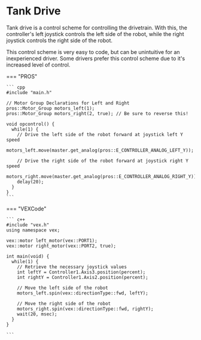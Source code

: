 # Tank Drive

Tank drive is a control scheme for controlling the drivetrain. With this, the controller's left joystick controls the left side of the robot, while the right joystick controls the right side of the robot.

This control scheme is very easy to code, but can be unintuitive for an inexperienced driver. Some drivers prefer this control scheme due to it's increased level of control.

<!-- prettier-ignore-start -->
=== "PROS"

    ``` cpp
    #include "main.h"

    // Motor Group Declarations for Left and Right
    pros::Motor_Group motors_left(1);
    pros::Motor_Group motors_right(2, true); // Be sure to reverse this!

    void opcontrol() {
      while(1) {
        // Drive the left side of the robot forward at joystick left Y speed
        motors_left.move(master.get_analog(pros::E_CONTROLLER_ANALOG_LEFT_Y));

        // Drive the right side of the robot forward at joystick right Y speed
        motors_right.move(master.get_analog(pros::E_CONTROLLER_ANALOG_RIGHT_Y));
        delay(20);
      }
    }
    ```

=== "VEXCode"

    ``` c++
    #include "vex.h"
    using namespace vex;

    vex::motor left_motor(vex::PORT1);
    vex::motor right_motor(vex::PORT2, true);

    int main(void) {
      while(1) {
        // Retrieve the necessary joystick values
        int leftY = Controller1.Axis3.position(percent);
        int rightY = Controller1.Axis2.position(percent);

        // Move the left side of the robot
        motors_left.spin(vex::directionType::fwd, leftY);

        // Move the right side of the robot
        motors_right.spin(vex::directionType::fwd, rightY);
        wait(20, msec);
      }
    }

    ```
<!-- prettier-ignore-end -->
